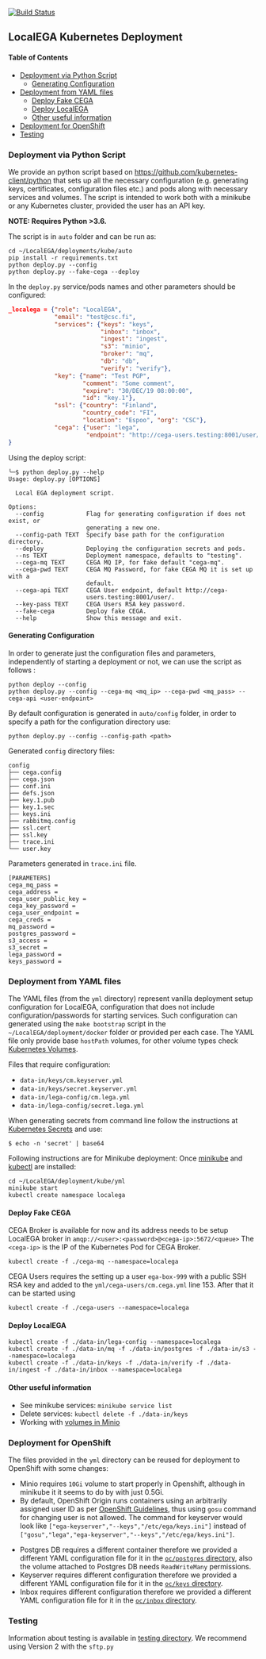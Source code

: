 [![Build Status](https://travis-ci.org/NBISweden/LocalEGA-deploy-k8s.svg?branch=master)](https://travis-ci.org/NBISweden/LocalEGA-deploy-k8s)

## LocalEGA Kubernetes Deployment

#### Table of Contents
- [Deployment via Python Script](#deployment-via-python-script)
	- [Generating Configuration](#generating-configuration)
- [Deployment from YAML files](#deployment-from-yaml-files)
	- [Deploy Fake CEGA](#deploy-fake-cega)
	- [Deploy LocalEGA](#deploy-localega)
	- [Other useful information](#other-useful-information)
- [Deployment for OpenShift](#deployment-for-openshift)
- [Testing](#testing)



### Deployment via Python Script

We provide an python script based on https://github.com/kubernetes-client/python that sets up all the necessary configuration (e.g. generating keys, certificates, configuration files etc.) and pods along with necessary services and volumes.
The script is intended to work both with a minikube or any Kubernetes cluster, provided the user has an API key.

**NOTE: Requires Python >3.6.**

The script is in `auto` folder and can be run as:
```
cd ~/LocalEGA/deployments/kube/auto
pip install -r requirements.txt
python deploy.py --config
python deploy.py --fake-cega --deploy
```

In the `deploy.py` service/pods names and other parameters should be configured:
```json
_localega = {"role": "LocalEGA",
             "email": "test@csc.fi",
             "services": {"keys": "keys",
                          "inbox": "inbox",
                          "ingest": "ingest",
                          "s3": "minio",
                          "broker": "mq",
                          "db": "db",
                          "verify": "verify"},
             "key": {"name": "Test PGP",
                     "comment": "Some comment",
                     "expire": "30/DEC/19 08:00:00",
                     "id": "key.1"},
             "ssl": {"country": "Finland",
                     "country_code": "FI",
                     "location": "Espoo", "org": "CSC"},
             "cega": {"user": "lega",
                      "endpoint": "http://cega-users.testing:8001/user/"}
}
```

Using the deploy script:
```
╰─$ python deploy.py --help
Usage: deploy.py [OPTIONS]

  Local EGA deployment script.

Options:
  --config            Flag for generating configuration if does not exist, or
                      generating a new one.
  --config-path TEXT  Specify base path for the configuration directory.
  --deploy            Deploying the configuration secrets and pods.
  --ns TEXT           Deployment namespace, defaults to "testing".
  --cega-mq TEXT      CEGA MQ IP, for fake default "cega-mq".
  --cega-pwd TEXT     CEGA MQ Password, for fake CEGA MQ it is set up with a
                      default.
  --cega-api TEXT     CEGA User endpoint, default http://cega-
                      users.testing:8001/user/.
  --key-pass TEXT     CEGA Users RSA key password.
  --fake-cega         Deploy fake CEGA.
  --help              Show this message and exit.
```

#### Generating Configuration

In order to generate just the configuration files and parameters,
independently of starting a deployment or not, we can use the script as follows :

```console
python deploy --config
python deploy.py --config --cega-mq <mq_ip> --cega-pwd <mq_pass> --cega-api <user-endpoint>
```
By default configuration is generated in `auto/config` folder, in order to specify a path for the configuration directory use:
```
python deploy.py --config --config-path <path>
```
Generated `config` directory files:
```
config
├── cega.config
├── cega.json
├── conf.ini
├── defs.json
├── key.1.pub
├── key.1.sec
├── keys.ini
├── rabbitmq.config
├── ssl.cert
├── ssl.key
├── trace.ini
└── user.key
```
Parameters generated in `trace.ini` file.
```
[PARAMETERS]
cega_mq_pass =
cega_address =
cega_user_public_key =
cega_key_password =
cega_user_endpoint =
cega_creds =
mq_password =
postgres_password =
s3_access =
s3_secret =
lega_password =
keys_password =
```

### Deployment from YAML files

The YAML files (from the `yml` directory) represent vanilla deployment setup configuration for LocalEGA, configuration that does not include configuration/passwords for starting services. Such configuration can generated using the `make bootstrap` script in the `~/LocalEGA/deployment/docker` folder or provided per each case. The YAML file only provide base `hostPath` volumes, for other volume types check [Kubernetes Volumes](https://kubernetes.io/docs/concepts/storage/volumes/).

Files that require configuration:
* `data-in/keys/cm.keyserver.yml`
* `data-in/keys/secret.keyserver.yml`
* `data-in/lega-config/cm.lega.yml`
* `data-in/lega-config/secret.lega.yml`

When generating secrets from command line follow the instructions at [Kubernetes Secrets](https://kubernetes.io/docs/concepts/configuration/secret/) and use:
```
$ echo -n 'secret' | base64
```

Following instructions are for Minikube deployment:
Once [minikube](https://kubernetes.io/docs/tasks/tools/install-minikube/) and [kubectl](https://kubernetes.io/docs/tasks/tools/install-kubectl/) are installed:

```
cd ~/LocalEGA/deployment/kube/yml
minikube start
kubectl create namespace localega
```
#### Deploy Fake CEGA

CEGA Broker is available for now and its address needs to be setup LocalEGA broker in `amqp://<user>:<password>@<cega-ip>:5672/<queue>`
The `<cega-ip>` is the IP of the Kubernetes Pod for CEGA Broker.
```
kubectl create -f ./cega-mq --namespace=localega
```
CEGA Users requires the setting up a user `ega-box-999` with a public SSH RSA key and added to the `yml/cega-users/cm.cega.yml` line 153.
After that it can be started using

```
kubectl create -f ./cega-users --namespace=localega
```

####  Deploy LocalEGA
```
kubectl create -f ./data-in/lega-config --namespace=localega
kubectl create -f ./data-in/mq -f ./data-in/postgres -f ./data-in/s3 --namespace=localega
kubectl create -f ./data-in/keys -f ./data-in/verify -f ./data-in/ingest -f ./data-in/inbox --namespace=localega
```

#### Other useful information

* See minikube services: `minikube service list`
* Delete services: `kubectl delete -f ./data-in/keys`
* Working with [volumes in Minio](https://vmware.github.io/vsphere-storage-for-kubernetes/documentation/minio.html)

### Deployment for OpenShift

The files provided in the `yml` directory can be reused for deployment to OpenShift with some changes:
- Minio requires `10Gi` volume to start properly in Openshift, although in minikube it it seems to do by with just 0.5Gi.
- By default, OpenShift Origin runs containers using an arbitrarily assigned user ID as per [OpenShift Guidelines](https://docs.openshift.org/latest/creating_images/guidelines.html#openshift-specific-guidelines), thus using `gosu` command for changing user is not allowed. The command for keyserver would look like `["ega-keyserver","--keys","/etc/ega/keys.ini"]` instead of `["gosu","lega","ega-keyserver","--keys","/etc/ega/keys.ini"]`.

* Postgres DB requires a different container therefore we provided a different YAML configuration file for it in the [`oc/postgres` directory](oc/postgres), also the volume attached to Postgres DB needs `ReadWriteMany` permissions.
* Keyserver requires different configuration therefore we provided a different YAML configuration file for it in the [`oc/keys` directory](oc/keys).
* Inbox requires different configuration therefore we provided a different YAML configuration file for it in the [`oc/inbox` directory](oc/inbox).

### Testing

Information about testing is available in [testing directory](test). We recommend using Version 2 with the `sftp.py`
